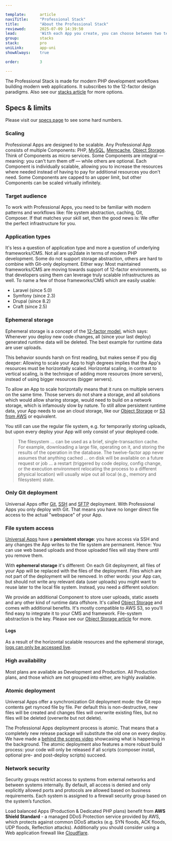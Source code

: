 ```yaml
---

template:      article
naviTitle:     "Professional Stack"
title:         "About the Professional Stack"
reviewed:      2025-07-09 14:39:50
lead:          'With each App you create, you can choose between two technology stacks. This article helps you to understand the Professional Stack.'
group:         stacks
stack:         pro
uniLink:       app-uni
showAlways:    true

order:         3

---
```


The Professional Stack is made for modern PHP development workflows building modern web applications. It subscribes to the 12-factor design paradigms. Also see our [stacks article](/stacks) for more options.


## Specs & limits

Please visit our [specs page](https://www.fortrabbit.com/specs-pro) to see some hard numbers.


### Scaling

Professional Apps are designed to be scalable. Any Professional App consists of multiple Components: PHP, [MySQL](mysql), [Memcache](memcache-pro), [Object Storage](object-storage). Think of Components as micro services. Some Components are integral — meaning: you can't turn them off — while others are optional. Each Component is individually scalable, allowing you to increase the resources where needed instead of having to pay for additional resources you don't need. Some Components are capped to an upper limit, but other Components can be scaled virtually infinitely.


### Target audience

To work with Professional Apps, you need to be familiar with modern patterns and workflows like: file system abstraction, caching, Git, Composer. If that matches your skill set, then the good news is: We offer the perfect infrastructure for you.

### Application types

It's less a question of application type and more a question of underlying frameworks/CMS. Not all are up2date in terms of modern PHP development. Some do not support storage abstraction, others are hard to combine with Git-only deployment. Either way: Most maintained frameworks/CMS are moving towards support of 12-factor environments, so that developers using them can leverage truly scalable infrastructures as well. To name a few of those frameworks/CMS which are easily usable:

* Laravel (since 5.0)
* Symfony (since 2.3)
* Drupal (since 8.2)
* Craft (since 2.5)

### Ephemeral storage

Ephemeral storage is a concept of the [12-factor model](https://12factor.net/), which says: Whenever you deploy new code changes, all (since your last deploy) generated runtime data will be deleted. The best example for runtime data are user uploads.

This behavior sounds harsh on first reading, but makes sense if you dig deeper: Allowing to scale your App to high degrees implies that the App's resources must be horizontally scaled. Horizontal scaling, in contrast to vertical scaling, is the technique of adding more resources (more servers), instead of using bigger resources (bigger servers).

To allow an App to scale horizontally means that it runs on multiple servers on the same time. Those servers do not share a storage, and all solutions which would allow sharing storage, would need to build on a network storage, which is infamously slow by nature. To still allow persistent runtime data, your App needs to use an cloud storage, like our [Object Storage](object-storage) or [S3 from AWS](https://aws.amazon.com/s3/) or equivalent.

You still can use the regular file system, e.g. for temporarily storing uploads, but upon every deploy your App will only consist of your deployed code.

> The filesystem … can be used as a brief, single-transaction cache. For example, downloading a large file, operating on it, and storing the results of the operation in the database. The twelve-factor app never assumes that anything cached … on disk will be available on a future request or job … a restart (triggered by code deploy, config change, or the execution environment relocating the process to a different physical location) will usually wipe out all local (e.g., memory and filesystem) state.

### Only Git deployment

Universal Apps offer [Git](git-deployment), [SSH](ssh-uni) and [SFTP](sftp-uni) deployment. With Professional Apps you only deploy with Git. That means you have no longer direct file access to the actual "webspace" of your App.

### File system access

[Universal Apps](app-uni) have a **persistent storage**: you have access via SSH and any changes the App writes to the file system are permanent. Hence: You can use web based uploads and those uploaded files will stay there until you remove them.

With **ephemeral storage** it's different: On each Git deployment, all files of your App will be replaced with the files of the deployment. Files which are not part of the deployment will be removed. In other words: your App can, but should not write any relevant data (user uploads) you might want to reuse later to the local file system. Instead, you need a different solution:

We provide an additional Component to store user uploads, static assets and any other kind of runtime data offshore. It's called [Object Storage](/object-storage) and comes with additional benefits. It's mostly compatible to AWS S3, so you'll find easy to integrate it to your CMS and framework. File-system abstraction is the key. Please see our [Object Storage article](/object-storage) for more.




#### Logs

As a result of the horizontal scalable resources and the ephemeral storage, [logs can only be accessed live](logging-pro).

### High availability

Most plans are available as Development and Production. All Production plans, and those which are not grouped into either, are highly available.

### Atomic deployment

Universal Apps offer a synchronization Git deployment mode: the Git repo contents get rsynced file by file. Per default this is non-destructive, new files will be created and changes files will overwrite existing files, but no files will be deleted (overwrite but not delete).

The Professional Apps deployment process is atomic. That means that a completely new release package will substitute the old one on every deploy. We have made a [behind the scenes video](deployment-architecture-video) showcasing what is happening in the background. The atomic deployment also features a more robust build process: your code will only be released if all scripts (composer install, optional pre- and post-deploy scripts) succeed.


### Network security

Security groups restrict access to systems from external networks and between systems internally. By default, all access is denied and only explicitly allowed ports and protocols are allowed based on business requirements. Each system is assigned to a firewall security group based on the system’s function.

Load balanced Apps (Production & Dedicated PHP plans) benefit from **AWS Shield Standard** - a managed DDoS Protection service provided by AWS, which protects against common DDoS attacks (e.g. SYN floods, ACK floods, UDP floods, Reflection attacks). Additionally you should consider using a Web application firewall like [Cloudflare](/cloudflare).




